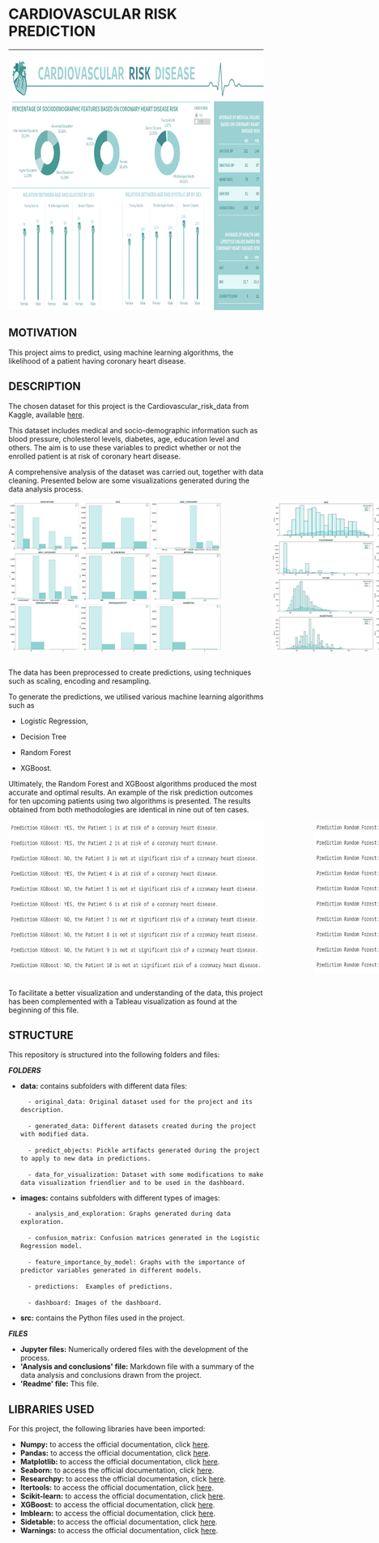 # CARDIOVASCULAR RISK PREDICTION

-----------------------

<img src="images/dashboard/dashboard_cardio.png" alt="dashboard" style="height: 500px;">

<br>


## MOTIVATION

This project aims to predict, using machine learning algorithms, the likelihood of a patient having coronary heart disease.

## DESCRIPTION

The chosen dataset for this project is the Cardiovascular_risk_data from Kaggle, available [here](https://www.kaggle.com/datasets/mamta1999/cardiovascular-risk-data).

This dataset includes medical and socio-demographic information such as blood pressure, cholesterol levels, diabetes, age, education level and others. The aim is to use these variables to predict whether or not the enrolled patient is at risk of coronary heart disease.

A comprehensive analysis of the dataset was carried out, together with data cleaning. Presented below are some visualizations generated during the data analysis process.

<div style="display: flex;">
    <img src="images/analysis_and_exploration/categorical_counplot.png" alt="Counplot" style="height: 300px; margin-right: 100px;">
    <img src="images/analysis_and_exploration/numerical_histplot.png" alt="Histplot" style="height: 300px;">
</div>
<br>

The data has been preprocessed to create predictions, using techniques such as scaling, encoding and resampling.


To generate the predictions, we utilised various machine learning algorithms such as


- Logistic Regression,

- Decision Tree

- Random Forest

- XGBoost.


Ultimately, the Random Forest and XGBoost algorithms produced the most accurate and optimal results. An example of the risk prediction outcomes for ten upcoming patients using two algorithms is presented. The results obtained from both methodologies are identical in nine out of ten cases.

<div style="display: flex;">
    <img src="images/predictions/xgboost_prediction.png" alt="xgboost" style="height: 300px; margin-right: 100px;">
    <img src="images/predictions/random_forest_prediction.png" alt="randomforest" style="height: 300px;">
</div>
<br>

To facilitate a better visualization and understanding of the data, this project has been complemented with a Tableau visualization as found at the beginning of this file.

## STRUCTURE

This repository is structured into the following folders and files:

***FOLDERS***

- **data:** contains subfolders with different data files:

        - original_data: Original dataset used for the project and its description.

        - generated_data: Different datasets created during the project with modified data.

        - predict_objects: Pickle artifacts generated during the project to apply to new data in predictions.

        - data_for_visualization: Dataset with some modifications to make data visualization friendlier and to be used in the dashboard.

- **images:** contains subfolders with different types of images:

        - analysis_and_exploration: Graphs generated during data exploration.

        - confusion_matrix: Confusion matrices generated in the Logistic Regression model.

        - feature_importance_by_model: Graphs with the importance of predictor variables generated in different models.

        - predictions:  Examples of predictions.

        - dashboard: Images of the dashboard.

- **src:** contains the Python files used in the project.

***FILES***

- **Jupyter files:** Numerically ordered files with the development of the process.
- **'Analysis and conclusions' file:** Markdown file with a summary of the data analysis and conclusions drawn from the project.
- **'Readme' file:** This file.


## LIBRARIES USED

For this project, the following libraries have been imported:

- **Numpy:** to access the official documentation, click [here](https://numpy.org/doc/stable/user/).
- **Pandas:** to access the official documentation, click [here](https://pandas.pydata.org/docs/).
- **Matplotlib:** to access the official documentation, click [here](https://matplotlib.org/stable/users/index.html).
- **Seaborn:** to access the official documentation, click [here](https://seaborn.pydata.org/tutorial.html).
- **Researchpy:** to access the official documentation, click [here](https://researchpy.readthedocs.io/en/latest/).
- **Itertools:** to access the official documentation, click [here](https://docs.python.org/es/dev/library/itertools.html).
- **Scikit-learn:** to access the official documentation, click [here](https://scikit-learn.org/stable/user_guide.html).
- **XGBoost:** to access the official documentation, click [here](https://xgboost.readthedocs.io/en/stable/).
- **Imblearn:** to access the official documentation, click [here](https://imbalanced-learn.org/stable/user_guide.html).
- **Sidetable:** to access the official documentation, click [here](https://pypi.org/project/sidetable/).
- **Warnings:** to access the official documentation, click [here](https://docs.python.org/3/library/warnings.html).